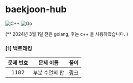 # baekjoon-hub
![C++](https://img.shields.io/badge/c++-%2300599C.svg?style=for-the-badge&logo=c%2B%2B&logoColor=white)
![Go](https://img.shields.io/badge/go-%2300ADD8.svg?style=for-the-badge&logo=go&logoColor=white)

(** 2024년 3월 1일 전은 golang, 후는 c++ 을 사용하였습니다. )

### [1] 백트래킹
|문제 번호|문제 이름|풀이|
|:---:|:---------------:|:---------------:|
|1182|부분 수열의 합|[링크](https://github.com/ayleeee/baekjoon-hub/blob/main/%EB%B0%B1%EC%A4%80/Silver/1182.%E2%80%85%EB%B6%80%EB%B6%84%EC%88%98%EC%97%B4%EC%9D%98%E2%80%85%ED%95%A9/%EB%B6%80%EB%B6%84%EC%88%98%EC%97%B4%EC%9D%98%E2%80%85%ED%95%A9.cc)|
